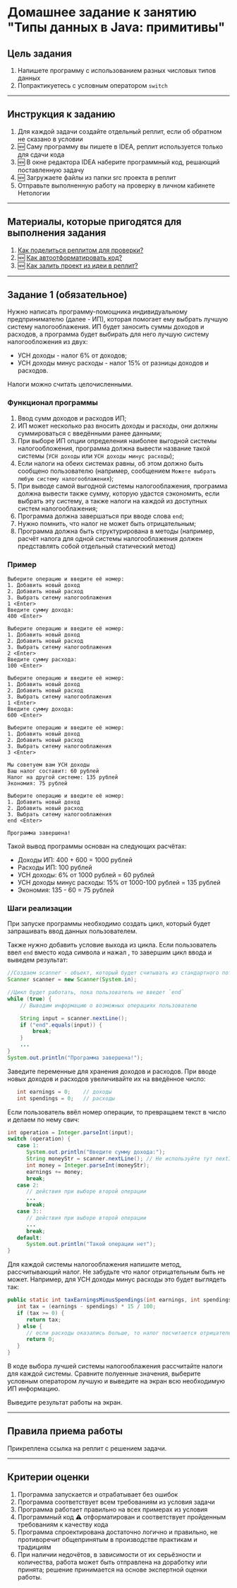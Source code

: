 # Домашнее задание к занятию "Типы данных в Java: примитивы"

## Цель задания

1. Напишете программу с использованием разных числовых типов данных
1. Попрактикуетесь с условным оператором `switch`

------

## Инструкция к заданию

1. Для каждой задачи создайте отдельный реплит, если об обратном не сказано в условии
1. :new: Саму программу вы пишете в IDEA, реплит используется только для сдачи кода
3. :new: В окне редактора IDEA наберите программный код, решающий поставленную задачу
5. :new: Загружаете файлы из папки src проекта в реплит
6. Отправьте выполненную работу на проверку в личном кабинете Нетологии

------

## Материалы, которые пригодятся для выполнения задания

1. [Как поделиться реплитом для проверки?](https://github.com/netology-code/java2-homeworks/blob/main/QA_ReplitShare.md)
2. :new: [Как автоотформатировать код?](https://github.com/netology-code/java2-homeworks/blob/main/QA_Format.md)
3. :new: [Как залить проект из идеи в реплит?](https://github.com/netology-code/java2-homeworks/blob/main/QA_ReplitUpload.md)

------

## Задание 1 (обязательное)

Нужно написать программу-помощника индивидуальному предпринимателю (далее - ИП), которая помогает ему выбрать лучшую систему налогооблажения.
ИП будет заносить суммы доходов и расходов, а программа будет выбирать для него лучшую систему налогообложения из двух:
* УСН доходы - налог 6% от доходов;
* УСН доходы минус расходы - налог 15% от разницы доходов и расходов.

Налоги можно считать целочисленными.

### Функционал программы
1. Ввод сумм доходов и расходов ИП;
2. ИП может несколько раз вносить доходы и расходы, они должны суммироваться с введёнными ранее данными;
3. При выборе ИП опции определения наиболее выгодной системы налогообложения, программа должна вывести название такой системы (`УСН доходы` или `УСН доходы минус расходы`);
4. Если налоги на обеих системах равны, об этом должно быть сообщено пользователю (например, сообщением `Можете выбрать любую систему налогооблажения`);
5. При выводе самой выгодной системы налогооблажения, программа должна вывести также сумму, которую удастся сэкономить, если выбрать эту систему, а также налоги на каждой из доступных систем налогооблажения;
6. Программа должна завершаться при вводе слова `end`;
7. Нужно помнить, что налог не может быть отрицательным;
8. Программа должна быть структурирована в методы (например, расчёт налога для одной системы налогооблажения должен представлять собой отдельный статический метод)

### Пример 
```
Выберите операцию и введите её номер:
1. Добавить новый доход
2. Добавить новый расход
3. Выбрать ситему налогооблажения
1 <Enter>
Введите сумму дохода:
400 <Enter>

Выберите операцию и введите её номер:
1. Добавить новый доход
2. Добавить новый расход
3. Выбрать ситему налогооблажения
2 <Enter>
Введите сумму расхода:
100 <Enter>

Выберите операцию и введите её номер:
1. Добавить новый доход
2. Добавить новый расход
3. Выбрать ситему налогооблажения
1 <Enter>
Введите сумму дохода:
600 <Enter>

Выберите операцию и введите её номер:
1. Добавить новый доход
2. Добавить новый расход
3. Выбрать ситему налогооблажения
3 <Enter>

Мы советуем вам УСН доходы
Ваш налог составит: 60 рублей
Налог на другой системе: 135 рублей
Экономия: 75 рублей

Выберите операцию и введите её номер:
1. Добавить новый доход
2. Добавить новый расход
3. Выбрать ситему налогооблажения
end <Enter>

Программа завершена!
```

Такой вывод программы основан на следующих расчётах:
* Доходы ИП: 400 + 600 = 1000 рублей
* Расходы ИП: 100 рублей
* УСН доходы: 6% от 1000 рублей = 60 рублей
* УСН доходы минус расходы: 15% от 1000-100 рублей = 135 рублей
* Экономия: 135 - 60 = 75 рублей

### Шаги реализации
При запуске программы необходимо создать цикл, который будет запрашивать ввод данных пользователем.

Также нужно добавить условие выхода из цикла. Если пользователь ввел `end` вместо кода символа и нажал <enter>, то завершим цикл ввода и выведем результат:
   ```java
   //Создаем scanner - объект, который будет считывать из стандартного потока ввода/вывода (console)
   Scanner scanner = new Scanner(System.in);

   //Цикл будет работать, пока пользователь не введет `end`
   while (true) {     
       // Выводим информацию о возможных операциях пользователю
   
       String input = scanner.nextLine();
       if ("end".equals(input)) {
           break;
       }
       ...
   }
   System.out.println("Программа завершена!");
   ```

Заведите переменные для хранения доходов и расходов. При вводе новых доходов и расходов увеличивайте их на введённое число:
   ```java
      int earnings = 0;    // доходы
      int spendings = 0;   // расходы
   ```

Если пользователь ввёл номер операции, то превращаем текст в число и делаем по нему свич:
   ```java
   int operation = Integer.parseInt(input);
   switch (operation) {
      case 1:
         System.out.println("Введите сумму дохода:");
         String moneyStr = scanner.nextLine(); // Не используйте тут nextInt (!)
         int money = Integer.parseInt(moneyStr);
         earnings += money;
         break;
      case 2:
         // действия при выборе второй операции
         ...
         break;
      case 3::
         // действия при выборе второй операции
         ...
         break;
      default:
         System.out.println("Такой операции нет");
   }
   ```

Для каждой системы налогооблажения напишите метод, рассчитывающий налог. Не забудьте что налог отрицательным быть не может. Например, для УСН доходы минус расходы это будет выглядеть так:
   ```java
   public static int taxEarningsMinusSpendings(int earnings, int spendings) {
      int tax = (earnings - spendings) * 15 / 100;
      if (tax >= 0) {
         return tax;
      } else {
         // если расходы оказались больше, то налог посчитается отрицательным
         return 0;
      }
   }
   ```

В коде выбора лучшей системы налогооблажения рассчитайте налоги для каждой системы. Сравните полуенные значения, выберите условным оператором лучшую и выведите на экран всю необходимую ИП информацию.

Выведите результат работы на экран.

------

## Правила приема работы

Прикреплена ссылка на реплит с решением задачи.

------

## Критерии оценки

1. Программа запускается и отрабатывает без ошибок
2. Программа соответствует всем требованиям из условия задачи
3. Программа работает правильно на всех примерах из условия
4. Программный код :warning: отформатирован и соответствует пройденным требованиям к качеству кода
5. Программа спроектирована достаточно логично и правильно, не противоречит общепринятым в производстве практикам и традициям
6. При наличии недочётов, в зависимости от их серьёзности и количества, работа может быть отправлена на доработку или принята; решение принимается на основе экспертной оценки работы.
